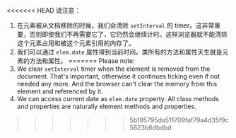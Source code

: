 
<<<<<<< HEAD
请注意：
1. 在元素被从文档移除的时候，我们会清除 `setInterval` 的 timer。这非常重要，否则即使我们不再需要它了，它仍然会继续计时。这样浏览器就不能清除这个元素占用和被这个元素引用的内存了。
2. 我们可以通过 `elem.date` 属性得到当前时间。类所有的方法和属性天生就是元素的方法和属性。
=======
Please note:
1. We clear `setInterval` timer when the element is removed from the document. That's important, otherwise it continues ticking even if not needed any more. And the browser can't clear the memory from this element and referenced by it.
2. We can access current date as `elem.date` property. All class methods and properties are naturally element methods and properties.
>>>>>>> 5b195795da511709faf79a4d35f9c5623b6dbdbd
